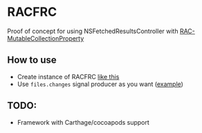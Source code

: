 # RACFRC

Proof of concept for using NSFetchedResultsController with [RAC-MutableCollectionProperty](https://github.com/gitdoapp/RAC-MutableCollectionProperty)


## How to use

* Create instance of RACFRC [like this](RACFRCTests/FilesViewModel.swift#L43)
* Use `files.changes` signal producer as you want ([example](RACFRCTests/FilesViewController.swift#L54))


## TODO:

* Framework with Carthage/cocoapods support
